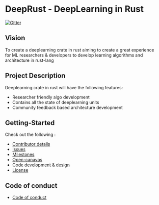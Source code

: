 
# DeepRust - DeepLearning in Rust

[![Gitter](https://badges.gitter.im/dvigneshwer/deeprust.svg)](https://gitter.im/dvigneshwer/deeprust?utm_source=badge&utm_medium=badge&utm_campaign=pr-badge&utm_content=badge)

## Vision

To create a deeplearning crate in rust aiming to create a great experience for ML researchers & developers to develop learning algorithms and architecture in rust-lang

## Project Description

Deeplearning crate in rust will have the following features:

* Researcher friendly algo development
* Contains all the state of deeplearning units
* Community feedback based architecture development 

## Getting-Started

Check out the following :

* [Contributor details](https://github.com/dvigneshwer/deeprust/blob/master/contributor/CONTRIBUTOR.md)
* [Issues](https://github.com/dvigneshwer/deeprust/issues)
* [Milestones](https://github.com/dvigneshwer/deeprust/milestone/1)
* [Open-canavas](https://github.com/dvigneshwer/deeprust/blob/master/open-canvas/open-canvas.md)
* [Code development & design](https://github.com/dvigneshwer/deeprust/tree/master/code)
* [License](https://github.com/dvigneshwer/deeprust/blob/master/license/LICENSE.md)

## Code of conduct

* [Code of conduct](https://github.com/dvigneshwer/deeprust/blob/master/code_of_conduct/code_of_conduct.md) 
